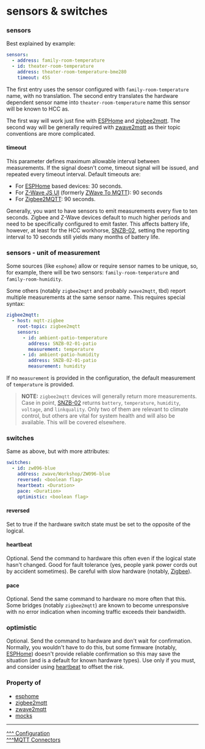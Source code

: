 sensors & switches
==

### sensors

Best explained by example:
```yaml
sensors:
  - address: family-room-temperature
  - id: theater-room-temperature
    address: theater-room-temperature-bme280
    timeout: 45S
```

The first entry uses the sensor configured with `family-room-temperature` name, with no translation.
The second entry translates the hardware dependent sensor name into `theater-room-temperature` name this sensor will be known to HCC as.

The first way will work just fine with [ESPHome](https://esphome.io/) and [zigbee2mqtt](https://www.zigbee2mqtt.io/).
The second way will be generally required with [zwave2mqtt](https://github.com/zwave-js/zwave-js-ui) as their topic conventions are more complicated.

#### timeout
This parameter defines maximum allowable interval between measurements. If the signal doesn't come, timeout signal will be issued, and repeated every timeout interval. Default timeouts are:

* For [ESPHome](https://esphome.io/) based devices: 30 seconds.
* For [Z-Wave JS UI](https://github.com/zwave-js/zwave-js-ui#z-wave-js-ui) (formerly [ZWave To MQTT](https://github.com/OpenZWave/Zwave2Mqtt#zwave-to-mqtt)): 90 seconds
* For [Zigbee2MQTT](https://www.zigbee2mqtt.io/): 90 seconds.

Generally, you want to have sensors to emit measurements every five to ten seconds. 
Zigbee and Z-Wave devices default to much higher periods and need to be specifically configured to emit faster. 
This affects battery life, however, at least for the HCC workhorse, [SNZB-02](https://www.zigbee2mqtt.io/devices/SNZB-02.html), setting the reporting interval to 10 seconds still yields many months of battery life.

### sensors - unit of measurement

Some sources (like `esphome`) allow or require sensor names to be unique, so, for example, there will be two sensors: `family-room-temperature` and `family-room-humidity`.

Some others (notably `zigbee2mqtt` and probably `zwave2mqtt`, tbd) report multiple measurements at the same sensor name. This requires special syntax:

```yaml
zigbee2mqtt:
  - host: mqtt-zigbee
    root-topic: zigbee2mqtt
    sensors:
      - id: ambient-patio-temperature
        address: SNZB-02-01-patio
        measurement: temperature
      - id: ambient-patio-humidity
        address: SNZB-02-01-patio
        measurement: humidity
```

If no `measurement` is provided in the configuration, the default measurement of `temperature` is provided.

> **NOTE:** `zigbee2mqtt` devices will generally return more measurements. Case in point, [SNZB-02](https://www.zigbee2mqtt.io/devices/SNZB-02.html) returns `battery`, `temperature`, `humidity`, `voltage`, and `linkquality`. Only two of them are relevant to climate control, but others are vital for system health and will also be available. This will be covered elsewhere.

### switches
Same as above, but with more attributes:
```yaml
switches:
  - id: zw096-blue
    address: zwave/Workshop/ZW096-blue
    reversed: <boolean flag>
    heartbeat: <Duration>
    pace: <Duration>
    optimistic: <boolean flag>
```

#### reversed
Set to true if the hardware switch state must be set to the opposite of the logical.

#### heartbeat
Optional. Send the command to hardware this often even if the logical state hasn't changed. Good for fault tolerance (yes, people yank power cords out by accident sometimes). Be careful with slow hardware (notably, [Zigbee](./zigbee2mqtt.md)).

#### pace
Optional. Send the same command to hardware no more often that this. Some bridges (notably `zigbee2mqtt`) are known to become unresponsive with no error indication when incoming traffic exceeds their bandwidth.

### optimistic
Optional. Send the command to hardware and don't wait for confirmation. Normally, you wouldn't have to do this, but some firmware (notably, [ESPHome](./esphome.md)) doesn't provide reliable confirmation so this may save the situation (and is a default for known hardware types). Use only if you must, and consider using [heartbeat](#heartbeat) to offset the risk.

### Property of
* [esphome](./esphome.md)
* [zigbee2mqtt](./zigbee2mqtt.md)
* [zwave2mqtt](./zwave2mqtt.md)
* [mocks](./mocks.md)

---
[^^^ Configuration](./index.md)  
[^^^MQTT Connectors](./mqtt.md)
